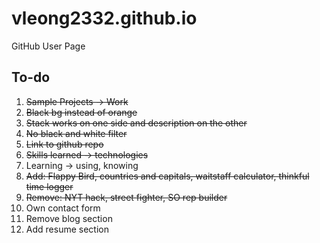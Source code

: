# vleong2332.github.io
GitHub User Page

## To-do

1. ~~Sample Projects -> Work~~
2. ~~Black bg instead of orange~~
3. ~~Stack works on one side and description on the other~~
4. ~~No black and white filter~~
5. ~~Link to github repo~~
6. ~~Skills learned -> technologies~~
7. Learning -> using, knowing
8. ~~Add: Flappy Bird, countries and capitals, waitstaff calculator, thinkful time logger~~
9. ~~Remove: NYT hack, street fighter, SO rep builder~~
10. Own contact form
11. Remove blog section
12. Add resume section
